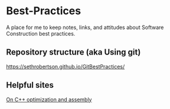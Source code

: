 # Best-Practices
A place for me to keep notes, links, and attitudes about Software Construction best practices.

## Repository structure (aka Using git)
https://sethrobertson.github.io/GitBestPractices/

## Helpful sites
[On C++ optimization and assembly](https://www.agner.org/optimize/instruction_tables.pdf)
